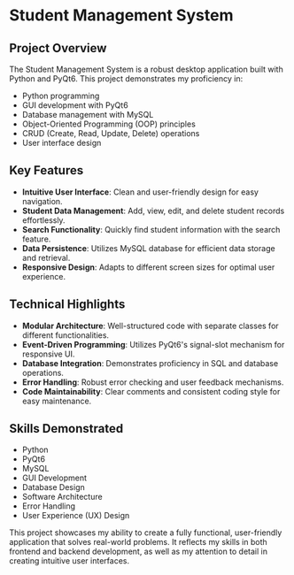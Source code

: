# Student Management System

## Project Overview

The Student Management System is a robust desktop application built with Python and PyQt6. This project demonstrates my proficiency in:

- Python programming
- GUI development with PyQt6
- Database management with MySQL
- Object-Oriented Programming (OOP) principles
- CRUD (Create, Read, Update, Delete) operations
- User interface design

## Key Features

- **Intuitive User Interface**: Clean and user-friendly design for easy navigation.
- **Student Data Management**: Add, view, edit, and delete student records effortlessly.
- **Search Functionality**: Quickly find student information with the search feature.
- **Data Persistence**: Utilizes MySQL database for efficient data storage and retrieval.
- **Responsive Design**: Adapts to different screen sizes for optimal user experience.

## Technical Highlights

- **Modular Architecture**: Well-structured code with separate classes for different functionalities.
- **Event-Driven Programming**: Utilizes PyQt6's signal-slot mechanism for responsive UI.
- **Database Integration**: Demonstrates proficiency in SQL and database operations.
- **Error Handling**: Robust error checking and user feedback mechanisms.
- **Code Maintainability**: Clear comments and consistent coding style for easy maintenance.

## Skills Demonstrated

- Python
- PyQt6
- MySQL
- GUI Development
- Database Design
- Software Architecture
- Error Handling
- User Experience (UX) Design

This project showcases my ability to create a fully functional, user-friendly application that solves real-world problems. It reflects my skills in both frontend and backend development, as well as my attention to detail in creating intuitive user interfaces.